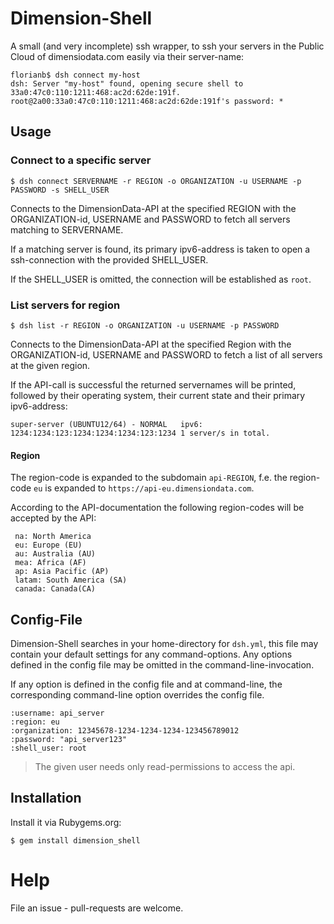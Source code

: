 # Dimension-Shell

A small (and very incomplete) ssh wrapper, to ssh your servers in the Public Cloud of dimensiodata.com easily via their server-name:

```
florianb$ dsh connect my-host
dsh: Server "my-host" found, opening secure shell to 33a0:47c0:110:1211:468:ac2d:62de:191f.
root@2a00:33a0:47c0:110:1211:468:ac2d:62de:191f's password: *
```


## Usage

### Connect to a specific server

```
$ dsh connect SERVERNAME -r REGION -o ORGANIZATION -u USERNAME -p PASSWORD -s SHELL_USER
```

Connects to the DimensionData-API at the specified REGION with the ORGANIZATION-id, USERNAME and PASSWORD to fetch all servers matching to SERVERNAME.

If a matching server is found, its primary ipv6-address is taken to open a ssh-connection with the provided SHELL_USER.

If the SHELL_USER is omitted, the connection will be established as `root`.

### List servers for region

```
$ dsh list -r REGION -o ORGANIZATION -u USERNAME -p PASSWORD
```

Connects to the DimensionData-API at the specified Region with the ORGANIZATION-id, USERNAME and PASSWORD to fetch a list of all servers at the given region.

If the API-call is successful the returned servernames will be printed, followed by their operating system, their current state and their primary ipv6-address:

``
super-server (UBUNTU12/64) - NORMAL   ipv6: 1234:1234:123:1234:1234:1234:123:1234
1 server/s in total.
``

#### Region

The region-code is expanded to the subdomain `api-REGION`, f.e. the region-code `eu` is expanded to `https://api-eu.dimensiondata.com`.

According to the API-documentation the following region-codes will be accepted by the API:

```
 na: North America
 eu: Europe (EU)
 au: Australia (AU)
 mea: Africa (AF)
 ap: Asia Pacific (AP)
 latam: South America (SA)
 canada: Canada(CA)
```

## Config-File

Dimension-Shell searches in your home-directory for `dsh.yml`, this file may contain your default settings for any command-options. Any options defined in the config file may be omitted in the command-line-invocation.

If any option is defined in the config file and at command-line, the corresponding command-line option overrides the config file.

```
:username: api_server
:region: eu
:organization: 12345678-1234-1234-1234-123456789012
:password: "api_server123"
:shell_user: root
```

> The given user needs only read-permissions to access the api.

## Installation

Install it via Rubygems.org:

```
$ gem install dimension_shell
```

# Help

File an issue - pull-requests are welcome.
